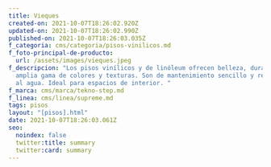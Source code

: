 ```yaml
---
title: Vieques
created-on: 2021-10-07T18:26:02.920Z
updated-on: 2021-10-07T18:26:02.990Z
published-on: 2021-10-07T18:26:03.035Z
f_categoria: cms/categoria/pisos-vinilicos.md
f_foto-principal-de-producto:
  url: /assets/images/vieques.jpeg
f_descripcion: "Los pisos vinílicos y de linóleum ofrecen belleza, durabilidad y
  amplia gama de colores y texturas. Son de mantenimiento sencillo y resistentes
  al agua. Ideal para espacios de interior. "
f_marca: cms/marca/tekno-step.md
f_linea: cms/linea/supreme.md
tags: pisos
layout: "[pisos].html"
date: 2021-10-07T18:26:03.061Z
seo:
  noindex: false
  twitter:title: summary
  twitter:card: summary
---
```

